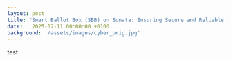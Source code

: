 ```yaml
---
layout: post
title: "Smart Ballot Box (SBB) on Sonata: Ensuring Secure and Reliable Voting with CHERIoT"
date:   2025-02-11 00:00:00 +0100
background: '/assets/images/cyber_orig.jpg'
---
```


test
